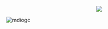 <div align=center>  
<img src="https://64.media.tumblr.com/5647614b4b64985a45ba9f78cfffdb0a/tumblr_o3izb70rav1rp0vkjo1_500.gifv" height="%"/>
</div>




<p><img align="center" src="https://github-readme-stats.vercel.app/api/top-langs?username=mdiogc&show_icons=true&locale=en&layout=compact" alt="mdiogc" /></p>

